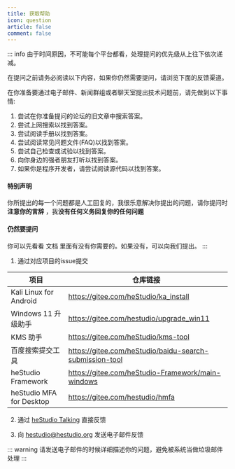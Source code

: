```yaml
---
title: 获取帮助
icon: question
article: false
comment: false
---
```


::: info
由于时间原因，不可能每个平台都看，处理提问的优先级从上往下依次递减。

在提问之前请务必阅读以下内容，如果你仍然需要提问，请浏览下面的反馈渠道。

在你准备要通过电子邮件、新闻群组或者聊天室提出技术问题前，请先做到以下事情:
1. 尝试在你准备提问的论坛的旧文章中搜索答案。
2. 尝试上网搜索以找到答案。
3. 尝试阅读手册以找到答案。
4. 尝试阅读常见问题文件(FAQ)以找到答案。
5. 尝试自己检查或试验以找到答案。
6. 向你身边的强者朋友打听以找到答案。
7. 如果你是程序开发者，请尝试阅读源代码以找到答案。

#### 特别声明
你所提出的每一个问题都是人工回复的，我很乐意解决你提出的问题，请你提问时**注意你的言辞** ，我**没有任何义务回复你的任何问题**

#### 仍然要提问
你可以先看看 文档 里面有没有你需要的。如果没有，可以向我们提出。
:::

1. 通过对应项目的issue提交

| 项目 | 仓库链接 |
|---|---|
| Kali Linux for Android | https://gitee.com/heStudio/ka_install |
| Windows 11 升级助手 | https://gitee.com/hestudio/upgrade_win11 |
| KMS 助手 | https://gitee.com/heStudio/kms-tool |
| 百度搜索提交工具 | https://gitee.com/heStudio/baidu-search-submission-tool |
| heStudio Framework | https://gitee.com/heStudio-Framework/main-windows |
| heStudio MFA for Desktop | https://gitee.com/hestudio/hmfa |

2. 通过 [heStudio Talking](https://www.hestudio.org/talking) 直接反馈

3. 向 hestudio@hestudio.org 发送电子邮件反馈

::: warning
请发送电子邮件的时候详细描述你的问题，避免被系统当做垃圾邮件处理
:::

